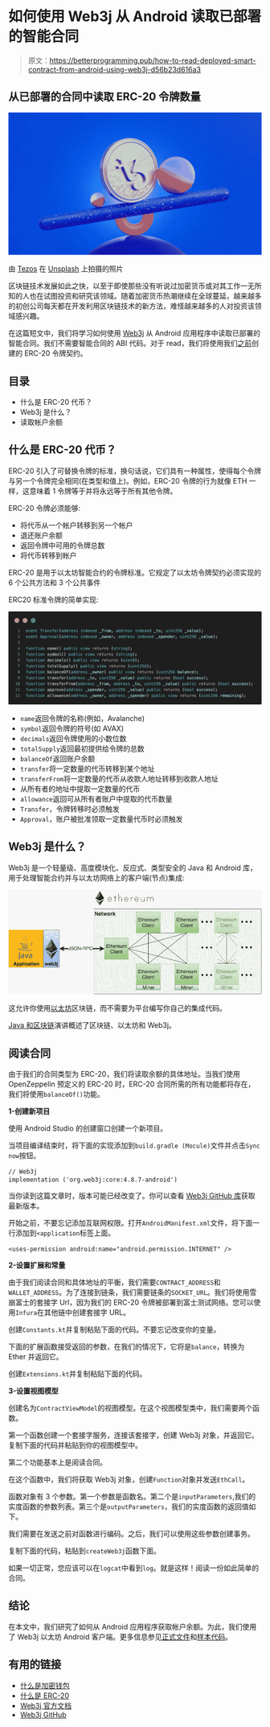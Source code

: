 # 如何使用 Web3j 从 Android 读取已部署的智能合同

> 原文：<https://betterprogramming.pub/how-to-read-deployed-smart-contract-from-android-using-web3j-d56b23d616a3>

## 从已部署的合同中读取 ERC-20 令牌数量

![](img/53ae7cecb08c110861dae712923bdb16.png)

由 [Tezos](https://unsplash.com/@tezos?utm_source=unsplash&utm_medium=referral&utm_content=creditCopyText) 在 [Unsplash](https://unsplash.com/s/photos/crypto-wallet?utm_source=unsplash&utm_medium=referral&utm_content=creditCopyText) 上拍摄的照片

区块链技术发展如此之快，以至于即使那些没有听说过加密货币或对其工作一无所知的人也在试图投资和研究该领域。随着加密货币热潮继续在全球蔓延，越来越多的初创公司每天都在开发利用区块链技术的新方法，难怪越来越多的人对投资该领域感兴趣。

在这篇短文中，我们将学习如何使用 [Web3j](https://docs.web3j.io/4.8.7/) 从 Android 应用程序中读取已部署的智能合同。我们不需要智能合同的 ABI 代码。对于 read，我们将使用我们[之前](https://yoorbit.medium.com/create-your-own-erc-20-token-using-solidity-and-hardhat-on-avalanche-test-network-d5239fa7611c)创建的 ERC-20 令牌契约。

## 目录

*   什么是 ERC-20 代币？
*   Web3j 是什么？
*   读取帐户余额

## 什么是 ERC-20 代币？

ERC-20 引入了可替换令牌的标准，换句话说，它们具有一种属性，使得每个令牌与另一个令牌完全相同(在类型和值上)。例如，ERC-20 令牌的行为就像 ETH 一样，这意味着 1 令牌等于并将永远等于所有其他令牌。

ERC-20 令牌必须能够:

*   将代币从一个帐户转移到另一个帐户
*   退还账户余额
*   返回令牌中可用的令牌总数
*   将代币转移到帐户

ERC-20 是用于以太坊智能合约的令牌标准。它规定了以太坊令牌契约必须实现的 6 个公共方法和 3 个公共事件

ERC20 标准令牌的简单实现:

![](img/c32fd8a41455bad1d19c4cff6ec90085.png)

*   `name`返回令牌的名称(例如，Avalanche)
*   `symbol`返回令牌的符号(如 AVAX)
*   `decimals`返回令牌使用的小数位数
*   `totalSupply`返回最初提供给令牌的总数
*   `balanceOf`返回账户余额
*   `transfer`将一定数量的代币转移到某个地址
*   `transferFrom`将一定数量的代币从收款人地址转移到收款人地址
*   从所有者的地址中提取一定数量的代币
*   `allowance`返回可从所有者账户中提取的代币数量
*   `Transfer`，令牌转移时必须触发
*   `Approval`，账户被批准领取一定数量代币时必须触发

## Web3j 是什么？

Web3j 是一个轻量级、高度模块化、反应式、类型安全的 Java 和 Android 库，用于处理智能合约并与以太坊网络上的客户端(节点)集成:

![](img/be6c577ad347cb495157410875b9a9f2.png)

这允许你使用[以太坊](https://www.ethereum.org/)区块链，而不需要为平台编写你自己的集成代码。

[Java 和区块链](https://www.youtube.com/watch?v=ea3miXs_P6Y)演讲概述了区块链、以太坊和 Web3j。

## 阅读合同

由于我们的合同类型为 ERC-20，我们将读取余额的具体地址。当我们使用 OpenZeppelin 预定义的 ERC-20 时，ERC-20 合同所需的所有功能都将存在，我们将使用`balanceOf()`功能。

**1-创建新项目**

使用 Android Studio 的创建窗口创建一个新项目。

当项目编译结束时，将下面的实现添加到`build.gradle (Mocule)`文件并点击`Sync now`按钮。

```
// Web3j
implementation ('org.web3j:core:4.8.7-android')
```

当你读到这篇文章时，版本可能已经改变了。你可以查看 [Web3j GitHub 库](https://github.com/web3j/web3j)获取最新版本。

开始之前，不要忘记添加互联网权限。打开`AndroidManifest.xml`文件，将下面一行添加到`<application`标签上面。

```
<uses-permission android:name="android.permission.INTERNET" />
```

**2-设置扩展和常量**

由于我们阅读合同和具体地址的平衡，我们需要`CONTRACT_ADDRESS`和`WALLET_ADDRESS`。为了连接到链条，我们需要链条的`SOCKET_URL`。我们将使用雪崩富士的套接字 Url，因为我们的 ERC-20 令牌被部署到富士测试网络。您可以使用`Infura`在其他链中创建套接字 URL。

创建`Constants.kt`并复制粘贴下面的代码。不要忘记改变你的变量。

下面的扩展函数接受返回的参数，在我们的情况下，它将是`balance`，转换为 Ether 并返回它。

创建`Extensions.kt`并复制粘贴下面的代码。

**3-设置视图模型**

创建名为`ContractViewModel`的视图模型。在这个视图模型类中，我们需要两个函数。

第一个函数创建一个套接字服务，连接该套接字，创建 Web3j 对象，并返回它。复制下面的代码并粘贴到你的视图模型中。

第二个功能基本上是阅读合同。

在这个函数中，我们将获取 Web3j 对象，创建`Function`对象并发送`EthCall`。

函数对象有 3 个参数。第一个参数是函数名。第二个是`inputParameters`,我们的实度函数的参数列表。第三个是`outputParameters`，我们的实度函数的返回值如下。

我们需要在发送之前对函数进行编码。之后，我们可以使用这些参数创建事务。

复制下面的代码，粘贴到`createWeb3j`函数下面。

如果一切正常，您应该可以在`logcat`中看到`log`。就是这样！阅读一份如此简单的合同。

## 结论

在本文中，我们研究了如何从 Android 应用程序获取帐户余额。为此，我们使用了 Web3j 以太坊 Android 客户端。更多信息参见[正式文件](https://docs.web3j.io/4.8.7/)和[样本代码](https://github.com/Enes-Kayiklik/AndroidWeb3jSample)。

## 有用的链接

*   [什么是加密钱包](https://medium.com/stably-blog/what-is-a-crypto-wallet-7363d3118ce5)
*   [什么是 ERC-20](https://ethereum.org/en/developers/docs/standards/tokens/erc-20/)
*   [Web3j 官方文档](https://docs.web3j.io/4.8.7/)
*   [Web3j GitHub](https://github.com/web3j/web3j)